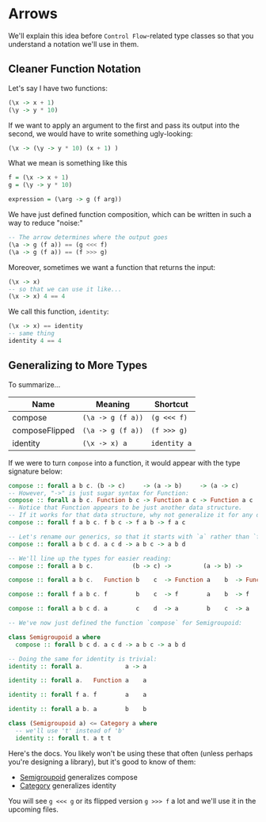 # Arrows

We'll explain this idea before `Control Flow`-related type classes so that you understand a notation we'll use in them.

## Cleaner Function Notation

Let's say I have two functions:
```purescript
(\x -> x + 1)
(\y -> y * 10)
```

If we want to apply an argument to the first and pass its output into the second, we would have to write something ugly-looking:
```purescript
(\x -> (\y -> y * 10) (x + 1) )
```

What we mean is something like this
```purescript
f = (\x -> x + 1)
g = (\y -> y * 10)

expression = (\arg -> g (f arg))
```

We have just defined function composition, which can be written in such a way to reduce "noise:"
```purescript
-- The arrow determines where the output goes
(\a -> g (f a)) == (g <<< f)
(\a -> g (f a)) == (f >>> g)
```

Moreover, sometimes we want a function that returns the input:
```purescript
(\x -> x)
-- so that we can use it like...
(\x -> x) 4 == 4
```
We call this function, `identity`:
```purescript
(\x -> x) == identity
-- same thing
identity 4 == 4
```

## Generalizing to More Types

To summarize...

| Name | Meaning | Shortcut |
| - | - | - |
| compose | `(\a -> g (f a))` | `(g <<< f)`
| composeFlipped | `(\a -> g (f a))` | `(f >>> g)`
| identity | `(\x -> x) a` | `identity a`

If we were to turn `compose` into a function, it would appear with the type signature below:
```purescript
compose :: forall a b c. (b -> c)     -> (a -> b)     -> (a -> c)
-- However, "->" is just sugar syntax for Function:
compose :: forall a b c. Function b c -> Function a c -> Function a c
-- Notice that Function appears to be just another data structure.
-- If it works for that data structure, why not generalize it for any data structure?
compose :: forall f a b c. f b c -> f a b -> f a c

-- Let's rename our generics, so that it starts with `a` rather than `f`:
compose :: forall a b c d. a c d -> a b c -> a b d

-- We'll line up the types for easier reading:
compose :: forall a b c.           (b -> c) ->         (a -> b) ->         (a -> c)

compose :: forall a b c.   Function b    c  -> Function a    b  -> Function a    c

compose :: forall f a b c. f        b    c  -> f        a    b  -> f        a    c

compose :: forall a b c d. a        c    d  -> a        b    c  -> a        b    d

-- We've now just defined the function `compose` for Semigroupoid:

class Semigroupoid a where
  compose :: forall b c d. a c d -> a b c -> a b d

-- Doing the same for identity is trivial:
identity :: forall a.            a -> a

identity :: forall a.   Function a    a

identity :: forall f a. f        a    a

identity :: forall a b. a        b    b

class (Semigroupoid a) <= Category a where
  -- we'll use 't' instead of 'b'
  identity :: forall t. a t t
```

Here's the docs. You likely won't be using these that often (unless perhaps you're designing a library), but it's good to know of them:
- [Semigroupoid](https://pursuit.purescript.org/packages/purescript-prelude/4.1.0/docs/Control.Semigroupoid#t:Semigroupoid) generalizes compose
- [Category](https://pursuit.purescript.org/packages/purescript-prelude/4.1.0/docs/Control.Category) generalizes identity

You will see `g <<< g` or its flipped version `g >>> f` a lot and we'll use it in the upcoming files.
